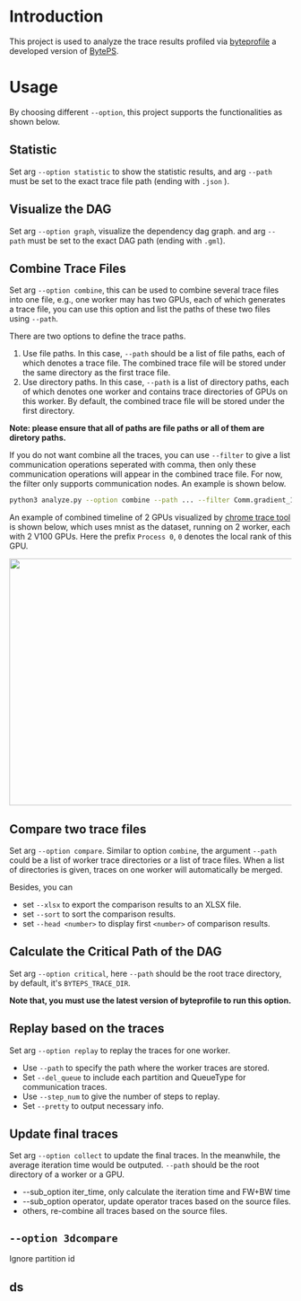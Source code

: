 # Introduction

This project is used to analyze the trace results profiled via [byteprofile](https://github.com/joapolarbear/byteps) a developed version of [BytePS](https://github.com/bytedance/byteps).

# Usage
By choosing different `--option`, this project supports the functionalities as shown below.

## Statistic
Set arg `--option statistic` to show the statistic results, and arg `--path` must be set to the exact trace file path (ending with `.json` ).

## Visualize the DAG
Set arg `--option graph`, visualize the dependency dag graph. and arg `--path` must be set to the exact DAG path (ending with `.gml`).

## Combine Trace Files
Set arg `--option combine`, this can be used to combine several trace files into one file, e.g., one worker may has two GPUs, each of which generates a trace file, you can use this option and list the paths of these two files using `--path`.

There are two options to define the trace paths.

1. Use file paths. In this case, `--path` should be a list of file paths, each of which denotes a trace file. The combined trace file will be stored under the same directory as the first trace file.
2. Use directory paths. In this case, `--path` is a list of directory paths, each of which denotes one worker and contains trace directories of GPUs on this worker. By default, the combined trace file will be stored under the first directory.

**Note: please ensure that all of paths are file paths or all of them are diretory paths.**


If you do not want combine all the traces, you can use `--filter` to give a list communication operations seperated with comma, then only these communication operations will appear in the combined trace file. For now, the filter only supports communication nodes.  An example is shown below.

```bash
python3 analyze.py --option combine --path ... --filter Comm.gradient_1,Comm.gradient_2
```


An example of combined timeline of 2 GPUs visualized by [chrome trace tool](chrome://tracing/) is shown below, which uses mnist as the dataset, running on 2 worker, each with 2 V100 GPUs. Here the prefix `Process 0`, `0` denotes the local rank of this GPU.

<img src="https://user-images.githubusercontent.com/17765864/68109805-764b5780-ff26-11e9-86ac-17d85394f8cf.png" width="720" height="440">

## Compare two trace files
Set arg `--option compare`. Similar to option `combine`, the argument `--path` could be a list of worker trace directories or a list of trace files. When a list of directories is given, traces on one worker will automatically be merged.

Besides, you can 
* set `--xlsx` to export the comparison results to an XLSX file.
* set `--sort` to sort the comparison results.
* set `--head <number>` to display first `<number>` of comparison results.


## Calculate the Critical Path of the DAG
Set arg `--option critical`, here `--path` should be the root trace directory, by default, it's `BYTEPS_TRACE_DIR`. 

**Note that, you must use the latest version of byteprofile to run this option.**

## Replay based on the traces
Set arg `--option replay` to replay the traces for one worker. 
* Use `--path` to specify the path where the worker traces are stored.
* Set `--del_queue` to include each partition and QueueType for communication traces.
* Use `--step_num` to give the number of steps to replay.
* Set `--pretty` to output necessary info.

## Update final traces
Set arg `--option collect` to update the final traces. In the meanwhile, the average iteration time would be outputed. `--path` should be the root directory of a worker or a GPU.
* --sub_option iter_time, only calculate the iteration time and FW+BW time
* --sub_option operator, update operator traces based on the source files.
* others, re-combine all traces based on the source files.

## `--option 3dcompare`
Ignore partition id

## ds
